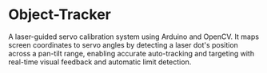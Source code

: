 # Object-Tracker
A laser-guided servo calibration system using Arduino and OpenCV. It maps screen coordinates to servo angles by detecting a laser dot's position across a pan-tilt range, enabling accurate auto-tracking and targeting with real-time visual feedback and automatic limit detection.
